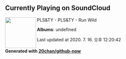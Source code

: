 ## Currently Playing on SoundCloud

[<img align="left" width="100" src="https://i1.sndcdn.com/artworks-000227422377-3suxc7-t120x120.jpg">](https://soundcloud.com/pls-ty/plsty-run-wild)

PLS&TY - PLS&TY - Run Wild

**Albums**: undefined

Last updated at 2020. 7. 16. 오후 12:20:42

#### Generated with [20chan/github-now](https://github.com/20chan/github-now)


<!--
**20chan/20chan** is a ✨ _special_ ✨ repository because its `README.md` (this file) appears on your GitHub profile.

Here are some ideas to get you started:

- 🔭 I’m currently working on ...
- 🌱 I’m currently learning ...
- 👯 I’m looking to collaborate on ...
- 🤔 I’m looking for help with ...
- 💬 Ask me about ...
- 📫 How to reach me: ...
- 😄 Pronouns: ...
- ⚡ Fun fact: ...
-->
